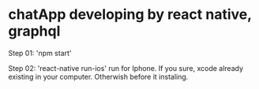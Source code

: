 # chatApp developing by react native, graphql

Step 01: 'npm start'

Step 02: 'react-native run-ios' run for Iphone. If you sure, xcode already existing in your computer. Otherwish before it instaling.

